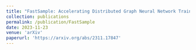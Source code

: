 ```yaml
---
title: "FastSample: Accelerating Distributed Graph Neural Network Training for Billion-Scale Graphs"
collection: publications
permalink: /publication/FastSample
date: 2023-11-23
venue: 'arXiv'
paperurl: 'https://arxiv.org/abs/2311.17847'
---
```

